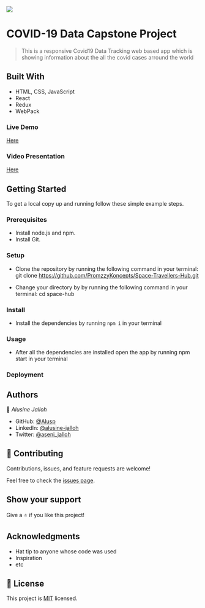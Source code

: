 ![](https://img.shields.io/badge/Microverse-blueviolet)

# COVID-19 Data Capstone Project

> This is a responsive Covid19 Data Tracking web based app which is showing information about the all the covid cases arround the world


## Built With

- HTML, CSS, JavaScript
- React
- Redux
- WebPack 

### Live Demo 

[Here](https://alusine-jalloh-covid-data-tracking.netlify.app/)

### Video Presentation

[Here](https://www.loom.com/share/93fdb23de3904f9487a14f7f088a69c1)


## Getting Started

To get a local copy up and running follow these simple example steps.

### Prerequisites

- Install node.js and npm.
- Install Git.

### Setup

- Clone the repository by running the following command in your terminal:
    git clone https://github.com/PromzzyKoncepts/Space-Travellers-Hub.git
    
- Change your directory by by running the following command in your terminal:
    cd space-hub

### Install
- Install the dependencies by running `npm i` in your terminal

### Usage

- After all the dependencies are installed open the app by running npm start in your terminal


### Deployment



## Authors

👤 *Alusine Jalloh*

- GitHub: [@Alusp](https://github.com/Alusp)
- LinkedIn: [@alusine-jalloh](https://www.linkedin.com/in/alusine-jalloh)
- Twitter: [@aseni_jalloh](https://twitter.com/aseni_jalloh)
 

## 🤝 Contributing

Contributions, issues, and feature requests are welcome!

Feel free to check the [issues page](../../issues/).

## Show your support

Give a ⭐️ if you like this project!

## Acknowledgments

- Hat tip to anyone whose code was used
- Inspiration
- etc

## 📝 License

This project is [MIT](./MIT.md) licensed.